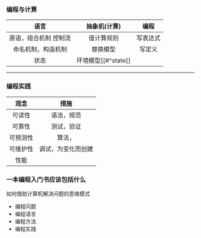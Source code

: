 ### 编程与计算
|  语言   | 抽象机(计算)  | 编程 |
|  :----:  | :----:  | :----:|
| 原语，组合机制 控制流 | 值计算规则 |写表达式| 
| 命名机制，构造机制  | 替换模型 | 写定义|
| 状态 |环境模型[[#^state]]|

---
### 编程实践
| 观念 | 措施 | 
| :----: | :----: | 
| 可读性 | 语法，规范 |
| 可靠性 | 测试，验证 |
| 可预测性 | 算法， |
| 可维护性 | 调试，为变化而创建 |
|性能|||


### 一本编程入门书应该包括什么
如何借助计算机解决问题的思维模式
- 编程问题
- 编程语言
- 编程方法
- 编程实践